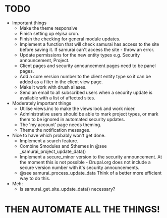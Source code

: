 # TODO

- Important things
    - Make the theme responsive
    - Finish setting up elyisa cron.
    - Finish the checking for general module updates.
    - Implement a function that will check samurai has access to the site before saving it. If samurai can't access the site - throw an error.
    - Update permissions for the new entity types e.g. Security announcement, Project.
    - Client pages and security announcement pages need to be panel pages.
    - Add a core version number to the client entity type so it can be added as a filter in the client view page.
    - Make it work with drush aliases.
    - Send an email to all subscribed users when a security update is available with a list of affected sites.
- Moderately important things
    - Utilise views.inc to make the views look and work nicer.
    - Administrative users should be able to mark project types, or mark them to be ignored in automated security updates.
    - The 'my account' page needs theming.
    - Theme the notification messages.
- Nice to have which probably won't get done.
    - Implement a search feature.
    - Combine $modules and $themes in @see _samurai_project_update_data()
    - Implement a secure_minor version to the security announcement. At the moment this is not possible - Drupal.org does not include a secure version number with it's security announcements.
    - @see samurai_process_update_data Think of a better more efficient way to do this.
- Meh:
    - Is samurai_get_site_update_data() necessary?

# THEN AUTOMATE ALL THE THINGS!
